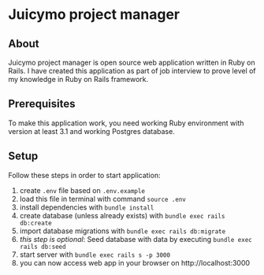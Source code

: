 # Juicymo project manager

## About 
Juicymo project manager is open source web application written in Ruby on Rails. I have created this application as part of job interview to prove level of my knowledge in Ruby on Rails framework.

## Prerequisites 
To make this application work, you need working Ruby environment with version at least 3.1 and working Postgres database.

## Setup 
Follow these steps in order to start application:

1) create `.env` file based on `.env.example`
2) load this file in terminal with command `source .env`
3) install dependencies with `bundle install`
4) create database (unless already exists) with `bundle exec rails db:create`
5) import database migrations with `bundle exec rails db:migrate`
6) *this step is optional*: Seed database with data by executing `bundle exec rails db:seed`
7) start server with `bundle exec rails s -p 3000`
8) you can now access web app in your browser on http://localhost:3000
